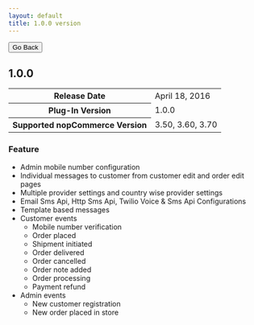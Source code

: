 ```yaml
---
layout: default
title: 1.0.0 version
---
```

<div class="sub-section">
  <div class="backtoprevpage">
    <button id="backButton">Go Back</button>
  </div>
  <div class="page-title">
    <h2>1.0.0</h2>
  </div>
  <div class="section-content">
    <div class="table-responsive">
        <table class="table table-bordered table-striped table-hover">
            <tbody>
                <tr>
                    <th>Release Date</th>
                    <td>April 18, 2016</td>
                </tr>
                <tr>
                    <th>Plug-In Version</th>
                    <td>1.0.0</td>
                </tr>
                <tr>
                    <th>Supported nopCommerce Version</th>
                    <td>3.50, 3.60, 3.70</td>
                </tr>
            </tbody>
        </table>
    </div>
  </div>
</div>
<div class="sub-section">
  <div class="sub-title">
    <h3><span>Feature</span></h3>
  </div>
  <div class="section-content">
    <ul class="info-badges">
      <li>Admin mobile number configuration</li>
      <li>Individual messages to customer from customer edit and order edit pages</li>
      <li>Multiple provider settings and country wise provider settings</li>
      <li>Email Sms Api, Http Sms Api, Twilio Voice & Sms Api Configurations</li>
      <li>Template based messages</li>
      <li>
        <span>Customer events</span>
        <ul class="subinfo-badges margin-t15">
          <li>Mobile number verification</li>
          <li>Order placed</li>
          <li>Shipment initiated</li>
          <li>Order delivered</li>
          <li>Order cancelled</li>
          <li>Order note added</li>
          <li>Order processing</li>
          <li>Payment refund</li>
        </ul>
      </li>
      <li>
          <span>Admin events</span>
          <ul class="subinfo-badges margin-t15">
            <li>New customer registration</li>
            <li>New order placed in store</li>
          </ul>
      </li>
    </ul>
  </div>
</div>